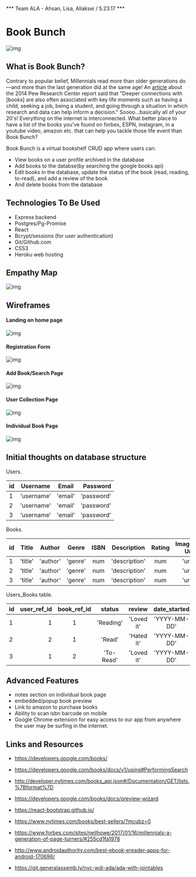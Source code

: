 *** Team ALA - Ahsan, Lisa, Aliaksei / 5.23.17 ***

# Book Bunch

![img](./assets/millenials_read.png)

## What is Book Bunch?

Contrary to popular belief, Millennials read more than older generations do—and more than the last generation did at the same age! An [article](https://www.theatlantic.com/technology/archive/2014/09/millennials-are-out-reading-older-generations/379934/) about the 2014 Pew Research Center report said that "Deeper connections with [books] are also often associated with key life moments such as having a child, seeking a job, being a student, and going through a situation in which research and data can help inform a decision." Soooo...basically all of your 20's! Everything on the internet is interconnected. What better place to have a list of the books you've found on forbes, ESPN, instagram, in a youtube video, amazon etc. that can help you tackle those life event than Book Bunch? 

Book Bunch is a virtual bookshelf CRUD app where users can: 
- View books on a user profile archived in the database
- Add books to the databse(by searching the google books api)
- Edit books in the database, update the status of the book (read, reading, to-read), and add a review of the book
- And delete books from the database

## Technologies To Be Used
- Express backend
- Postgres/Pg-Promise
- React
- Bcrypt/sessions (for user authentication)
- Git/Github.com
- CSS3
- Heroku web hosting

## Empathy Map
![img](./assets/empathymap.jpg)
## Wireframes

#### Landing on home page

![img](./assets/bookbunch_1.1.png)

#### Registration Form

![img](./assets/bookbunch_2.png)

#### Add Book/Search Page

![img](./assets/bookbunch_3.1.png)

#### User Collection Page

![img](./assets/bookbunch_4.1.png)

#### Individual Book Page

![img](./assets/bookbunch_5.1.png)


## Initial thoughts on database structure

Users.

| id | Username   | Email   | Password    | 
|--- |:----------:|:-------:| -----------:|
| 1  | 'username' | 'email' | 'password'  | 
| 2  | 'username' | 'email' | 'password'  | 
| 3  | 'username' | 'email' | 'password'  | 

Books.

| id | Title   | Author   | Genre  |   ISBN  |Description   | Rating | Image Url |  
|--- |:-------:|:--------:|:------:|:-------:|:------------:|:------:| ---------:| 
| 1  | 'title' | 'author' | 'genre'|  num    |'description' | num    | 'url'     |
| 2  | 'title' | 'author' | 'genre'|  num    |'description' | num    | 'url'     |
| 3  | 'title' | 'author' | 'genre'|  num    |'description' | num    | 'url'     |

Users_Books table.

| id | user_ref_id | book_ref_id | status   | review      | date_started  | date_finished | 
|--- |-------------:|:-----------:| :-------:|:----------:|:-------------:| -------------:|
| 1  |     1        |     1       |'Reading' | 'Loved it' | 'YYYY-MM-DD'  | 'YYYY-MM-DD'  |
| 2  |     2        |     1       | 'Read'   | 'Hated it' | 'YYYY-MM-DD'  | 'YYYY-MM-DD'  |
| 3  |     1        |     2       | 'To-Read'| 'Loved it' | 'YYYY-MM-DD'  | 'YYYY-MM-DD'  |

## Advanced Features
- notes section on individual book page
- embedded/popup book preview
- Link to amazon to purchase books
- Ability to scan isbn barcode on mobile
- Google Chrome extension for easy access to our app from anywhere the user may be surfing in the internet.

## Links and Resources
- https://developers.google.com/books/
- https://developers.google.com/books/docs/v1/using#PerformingSearch
- http://developer.nytimes.com/books_api.json#/Documentation/GET/lists.%7Bformat%7D
- https://developers.google.com/books/docs/preview-wizard
- https://react-bootstrap.github.io/
- https://www.nytimes.com/books/best-sellers/?mcubz=0
- https://www.forbes.com/sites/neilhowe/2017/01/16/millennials-a-generation-of-page-turners/#255cd1fa1978
- http://www.androidauthority.com/best-ebook-ereader-apps-for-android-170696/

- https://git.generalassemb.ly/nyc-wdi-ada/ada-with-jointables